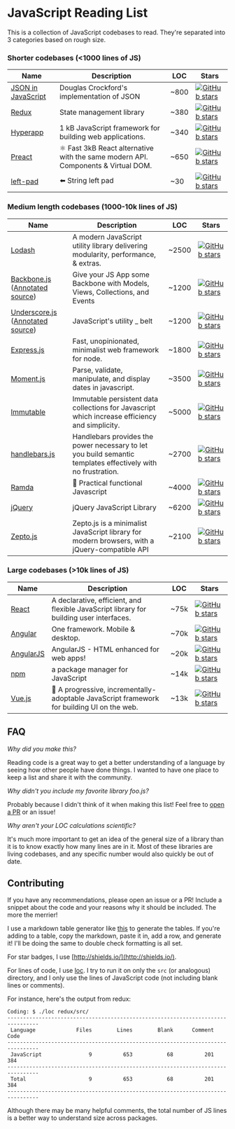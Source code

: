 # JavaScript Reading List

This is a collection of JavaScript codebases to read.  They're separated into 3 categories based on rough size.

### Shorter codebases (<1000 lines of JS)

| Name                                                              | Description                                | LOC  | Stars                                                                                                                            |
|-------------------------------------------------------------------|--------------------------------------------|------|----------------------------------------------------------------------------------------------------------------------------------|
| [JSON in JavaScript](https://github.com/douglascrockford/JSON-js) | Douglas Crockford's implementation of JSON | ~800 | [![GitHub stars](https://img.shields.io/github/stars/douglascrockford/JSON-js.svg)](https://github.com/douglascrockford/JSON-js) |
| [Redux](https://github.com/reduxjs/redux)                         | State management library                   | ~380 | [![GitHub stars](https://img.shields.io/github/stars/reduxjs/redux.svg)](https://github.com/reduxjs/redux)                       |
| [Hyperapp](https://github.com/hyperapp/hyperapp)                         | 1 kB JavaScript framework for building web applications.                   | ~340 | [![GitHub stars](https://img.shields.io/github/stars/hyperapp/hyperapp.svg)](https://github.com/hyperapp/hyperapp)                       |
| [Preact](https://github.com/developit/preact)                         | ⚛️ Fast 3kB React alternative with the same modern API. Components & Virtual DOM.                    | ~650 | [![GitHub stars](https://img.shields.io/github/stars/developit/preact.svg)](https://github.com/developit/preact)                       |
| [left-pad](https://github.com/stevemao/left-pad)                         | ⬅️ String left pad                    | ~30 | [![GitHub stars](https://img.shields.io/github/stars/stevemao/left-pad.svg)](https://github.com/stevemao/left-pad)                       |

### Medium length codebases (1000-10k lines of JS)

| Name                                                                                                                         | Description                                                                                                  | LOC    | Stars                                                                                                                      |
|------------------------------------------------------------------------------------------------------------------------------|--------------------------------------------------------------------------------------------------------------|--------|----------------------------------------------------------------------------------------------------------------------------|
| [Lodash](https://github.com/lodash/lodash)                                                                                   | A modern JavaScript utility library delivering modularity,  performance, & extras.                           | ~2500  | [![GitHub stars](https://img.shields.io/github/stars/lodash/lodash.svg)](https://github.com/lodash/lodash)                 |
| [Backbone.js](https://github.com/jashkenas/backbone) ([Annotated source](https://backbonejs.org/docs/backbone.html))         | Give your JS App some Backbone with Models, Views, Collections, and Events                                   | ~1200  | [![GitHub stars](https://img.shields.io/github/stars/jashkenas/backbone.svg)](https://github.com/jashkenas/backbone)       |
| [Underscore.js](https://github.com/jashkenas/underscore) ([Annotated source](https://underscorejs.org/docs/underscore.html)) | JavaScript's utility _ belt                                                                                  | ~1200  | [![GitHub stars](https://img.shields.io/github/stars/jashkenas/underscore.svg)](https://github.com/jashkenas/underscore)   |
| [Express.js](https://github.com/expressjs/express)                                                                           | Fast, unopinionated, minimalist web framework for node.                                                      | ~1800  | [![GitHub stars](https://img.shields.io/github/stars/expressjs/express.svg)](https://github.com/expressjs/express)         |
| [Moment.js](https://github.com/moment/moment/)                                                                               | Parse, validate, manipulate, and display dates in javascript.                                                | ~3500  | [![GitHub stars](https://img.shields.io/github/stars/moment/moment.svg)](https://github.com/moment/moment)                 |
| [Immutable](https://github.com/facebook/immutable-js/)                                                                       | Immutable persistent data collections for Javascript which increase efficiency and simplicity.               | ~5000  | [![GitHub stars](https://img.shields.io/github/stars/facebook/immutable-js.svg)](https://github.com/facebook/immutable-js) |
| [handlebars.js](https://github.com/wycats/handlebars.js/)                                                                    | Handlebars provides the power necessary to let you build semantic templates effectively with no frustration. | ~2700  | [![GitHub stars](https://img.shields.io/github/stars/wycats/handlebars.js.svg)](https://github.com/wycats/handlebars.js)   |
| [Ramda](https://github.com/ramda/ramda)                                                                    | 🐏 Practical functional Javascript  | ~4000  | [![GitHub stars](https://img.shields.io/github/stars/ramda/ramda.svg)](https://github.com/ramda/ramda)   |
| [jQuery](https://github.com/jquery/jquery)                                                                    | jQuery JavaScript Library  | ~6200  | [![GitHub stars](https://img.shields.io/github/stars/jquery/jquery.svg)](https://github.com/jquery/jquery)   |
| [Zepto.js](https://github.com/madrobby/zepto)                                                                    | Zepto.js is a minimalist JavaScript library for modern browsers, with a jQuery-compatible API   | ~2100  | [![GitHub stars](https://img.shields.io/github/stars/madrobby/zepto.svg)](https://github.com/madrobby/zepto)   |

### Large codebases (>10k lines of JS)

| Name                                               | Description                                                                             | LOC  | Stars                                                                                                                |
|----------------------------------------------------|-----------------------------------------------------------------------------------------|------|----------------------------------------------------------------------------------------------------------------------|
| [React](https://github.com/facebook/react)         | A declarative, efficient, and flexible JavaScript library for building user interfaces. | ~75k | [![GitHub stars](https://img.shields.io/github/stars/facebook/react.svg)](https://github.com/facebook/react)         |
| [Angular](https://github.com/angular/angular)      | One framework. Mobile & desktop.                                                        | ~70k | [![GitHub stars](https://img.shields.io/github/stars/angular/angular.svg)](https://github.com/angular/angular)       |
| [AngularJS](https://github.com/angular/angular.js) | AngularJS - HTML enhanced for web apps!                                                 | ~20k | [![GitHub stars](https://img.shields.io/github/stars/angular/angular.js.svg)](https://github.com/angular/angular.js) |
| [npm](https://github.com/npm/cli)                  | a package manager for JavaScript                                                        | ~14k | [![GitHub stars](https://img.shields.io/github/stars/npm/cli.svg)](https://github.com/npm/cli/stargazers)            |
| [Vue.js](https://github.com/vuejs/vue)                                                                                       | 🖖 A progressive, incrementally-adoptable JavaScript framework for building UI on the web.                    | ~13k | [![GitHub stars](https://img.shields.io/github/stars/vuejs/vue.svg)](https://github.com/vuejs/vue)                         |



## FAQ


*Why did you make this?*

Reading code is a great way to get a better understanding of a language by seeing how other people have done things.  I wanted to have one place to keep a list and share it with the community.

*Why didn't you include my favorite library foo.js?*

Probably because I didn't think of it when making this list!  Feel free to [open a PR](#contributing) or an issue!

*Why aren't your LOC calculations scientific?*

It's much more important to get an idea of the general size of a library than it is to know exactly how many lines are in it.  Most of these libraries are living codebases, and any specific number would also quickly be out of date.



## Contributing

If you have any recommendations, please open an issue or a PR!  Include a snippet about the code and your reasons why it should be included.  The more the merrier!

I use a markdown table generator like [this](https://www.tablesgenerator.com/markdown_tables) to generate the tables.  If you're adding to a table, copy the markdown, paste it in, add a row, and generate it!  I'll be doing the same to double check formatting is all set.  

For star badges, I use [http://shields.io/](http://shields.io/).

For lines of code, I use [loc](https://github.com/cgag/loc).  I try to run it on only the `src` (or analogous) directory, and I only use the lines of JavaScript code (not including blank lines or comments).

For instance, here's the output from redux:

```
Coding: $ ./loc redux/src/
--------------------------------------------------------------------------------
 Language             Files        Lines        Blank      Comment         Code
--------------------------------------------------------------------------------
 JavaScript               9          653           68          201          384
--------------------------------------------------------------------------------
 Total                    9          653           68          201          384
--------------------------------------------------------------------------------
```
Although there may be many helpful comments, the total number of JS lines is a better way to understand size across packages.
